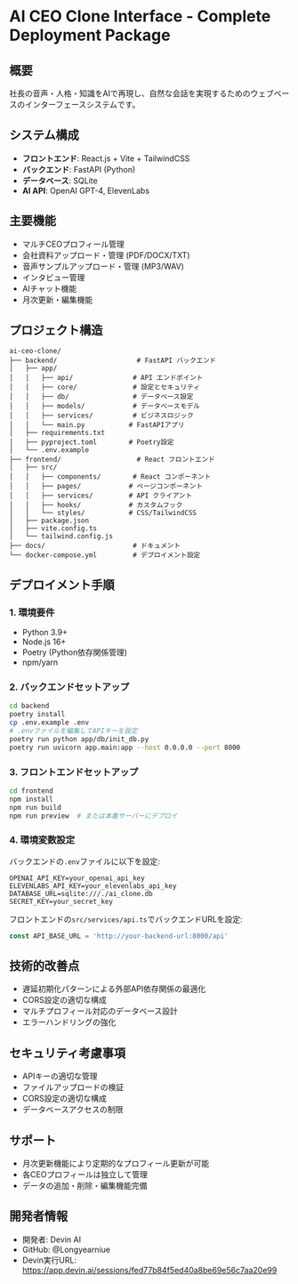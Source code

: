 # AI CEO Clone Interface - Complete Deployment Package

## 概要
社長の音声・人格・知識をAIで再現し、自然な会話を実現するためのウェブベースのインターフェースシステムです。

## システム構成
- **フロントエンド**: React.js + Vite + TailwindCSS
- **バックエンド**: FastAPI (Python)
- **データベース**: SQLite
- **AI API**: OpenAI GPT-4, ElevenLabs

## 主要機能
- マルチCEOプロフィール管理
- 会社資料アップロード・管理 (PDF/DOCX/TXT)
- 音声サンプルアップロード・管理 (MP3/WAV)
- インタビュー管理
- AIチャット機能
- 月次更新・編集機能

## プロジェクト構造

```
ai-ceo-clone/
├── backend/                    # FastAPI バックエンド
│   ├── app/
│   │   ├── api/               # API エンドポイント
│   │   ├── core/              # 設定とセキュリティ
│   │   ├── db/                # データベース設定
│   │   ├── models/            # データベースモデル
│   │   ├── services/          # ビジネスロジック
│   │   └── main.py           # FastAPIアプリ
│   ├── requirements.txt
│   ├── pyproject.toml        # Poetry設定
│   └── .env.example
├── frontend/                   # React フロントエンド
│   ├── src/
│   │   ├── components/        # React コンポーネント
│   │   ├── pages/            # ページコンポーネント
│   │   ├── services/         # API クライアント
│   │   ├── hooks/            # カスタムフック
│   │   └── styles/           # CSS/TailwindCSS
│   ├── package.json
│   ├── vite.config.ts
│   └── tailwind.config.js
├── docs/                      # ドキュメント
└── docker-compose.yml         # デプロイメント設定
```

## デプロイメント手順

### 1. 環境要件
- Python 3.9+
- Node.js 16+
- Poetry (Python依存関係管理)
- npm/yarn

### 2. バックエンドセットアップ
```bash
cd backend
poetry install
cp .env.example .env
# .envファイルを編集してAPIキーを設定
poetry run python app/db/init_db.py
poetry run uvicorn app.main:app --host 0.0.0.0 --port 8000
```

### 3. フロントエンドセットアップ
```bash
cd frontend
npm install
npm run build
npm run preview  # または本番サーバーにデプロイ
```

### 4. 環境変数設定
バックエンドの`.env`ファイルに以下を設定:
```
OPENAI_API_KEY=your_openai_api_key
ELEVENLABS_API_KEY=your_elevenlabs_api_key
DATABASE_URL=sqlite:///./ai_clone.db
SECRET_KEY=your_secret_key
```

フロントエンドの`src/services/api.ts`でバックエンドURLを設定:
```typescript
const API_BASE_URL = 'http://your-backend-url:8000/api'
```

## 技術的改善点
- 遅延初期化パターンによる外部API依存関係の最適化
- CORS設定の適切な構成
- マルチプロフィール対応のデータベース設計
- エラーハンドリングの強化

## セキュリティ考慮事項
- APIキーの適切な管理
- ファイルアップロードの検証
- CORS設定の適切な構成
- データベースアクセスの制限

## サポート
- 月次更新機能により定期的なプロフィール更新が可能
- 各CEOプロフィールは独立して管理
- データの追加・削除・編集機能完備

## 開発者情報
- 開発者: Devin AI
- GitHub: @Longyearniue
- Devin実行URL: https://app.devin.ai/sessions/fed77b84f5ed40a8be69e56c7aa20e99